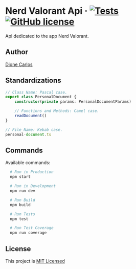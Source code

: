 # Nerd Valorant Api &middot; [![Tests](https://github.com/cod3mos/nerd-valorant-api/actions/workflows/coverage.yml/badge.svg)](https://github.com/cod3mos/nerd-valorant-api/actions/workflows/coverage.yml) [![GitHub license](https://img.shields.io/badge/license-MIT-blue.svg)](https://github.com/cod3mos/nerd-valorant-api/blob/main/LICENSE)

Api dedicated to the app Nerd Valorant.

## Author

[Dione Carlos](https://www.github.com/cod3mos)

## Standardizations

```typescript
// Class Name: Pascal case.
export class PersonalDocument {
	constructor(private params: PersonalDocumentParams)

	// Functions and Methods: Camel case.
	readDocument()
}

// File Name: Kebab case.
personal-document.ts
```

## Commands

Available commands:

```bash
  # Run in Production
  npm start

  # Run in Development
  npm run dev

  # Run Build
  npm build

  # Run Tests
  npm test

  # Run Test Coverage
  npm run coverage
```

## License

This project is [MIT Licensed](https://choosealicense.com/licenses/mit)

